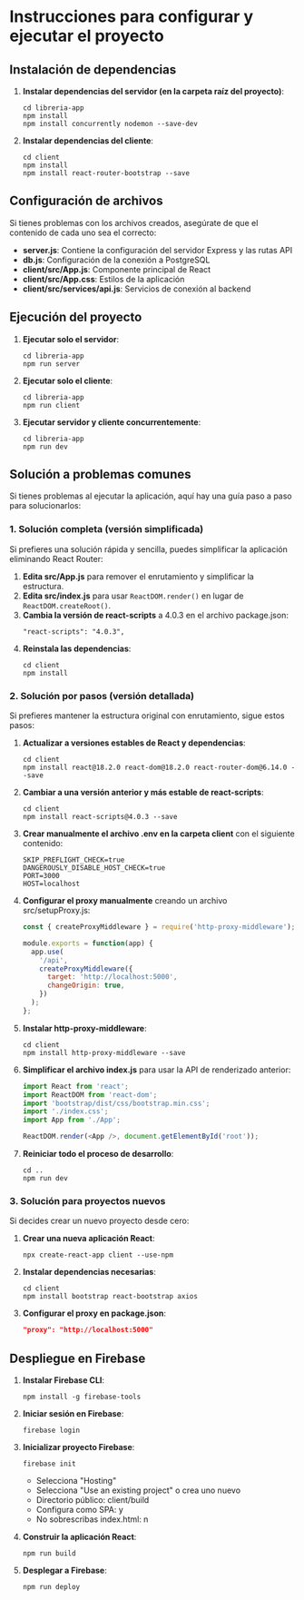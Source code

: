 # Instrucciones para configurar y ejecutar el proyecto

## Instalación de dependencias

1. **Instalar dependencias del servidor (en la carpeta raíz del proyecto)**:
   ```
   cd libreria-app
   npm install
   npm install concurrently nodemon --save-dev
   ```

2. **Instalar dependencias del cliente**:
   ```
   cd client
   npm install
   npm install react-router-bootstrap --save
   ```

## Configuración de archivos

Si tienes problemas con los archivos creados, asegúrate de que el contenido de cada uno sea el correcto:

- **server.js**: Contiene la configuración del servidor Express y las rutas API
- **db.js**: Configuración de la conexión a PostgreSQL
- **client/src/App.js**: Componente principal de React
- **client/src/App.css**: Estilos de la aplicación
- **client/src/services/api.js**: Servicios de conexión al backend

## Ejecución del proyecto

1. **Ejecutar solo el servidor**:
   ```
   cd libreria-app
   npm run server
   ```

2. **Ejecutar solo el cliente**:
   ```
   cd libreria-app
   npm run client
   ```

3. **Ejecutar servidor y cliente concurrentemente**:
   ```
   cd libreria-app
   npm run dev
   ```

## Solución a problemas comunes

Si tienes problemas al ejecutar la aplicación, aquí hay una guía paso a paso para solucionarlos:

### 1. Solución completa (versión simplificada)

Si prefieres una solución rápida y sencilla, puedes simplificar la aplicación eliminando React Router:

1. **Edita src/App.js** para remover el enrutamiento y simplificar la estructura.
2. **Edita src/index.js** para usar `ReactDOM.render()` en lugar de `ReactDOM.createRoot()`.
3. **Cambia la versión de react-scripts** a 4.0.3 en el archivo package.json:
   ```
   "react-scripts": "4.0.3",
   ```
4. **Reinstala las dependencias**:
   ```
   cd client
   npm install
   ```

### 2. Solución por pasos (versión detallada)

Si prefieres mantener la estructura original con enrutamiento, sigue estos pasos:

1. **Actualizar a versiones estables de React y dependencias**:
   ```
   cd client
   npm install react@18.2.0 react-dom@18.2.0 react-router-dom@6.14.0 --save
   ```

2. **Cambiar a una versión anterior y más estable de react-scripts**:
   ```
   cd client
   npm install react-scripts@4.0.3 --save
   ```

3. **Crear manualmente el archivo .env en la carpeta client** con el siguiente contenido:
   ```
   SKIP_PREFLIGHT_CHECK=true
   DANGEROUSLY_DISABLE_HOST_CHECK=true
   PORT=3000
   HOST=localhost
   ```

4. **Configurar el proxy manualmente** creando un archivo src/setupProxy.js:
   ```javascript
   const { createProxyMiddleware } = require('http-proxy-middleware');
   
   module.exports = function(app) {
     app.use(
       '/api',
       createProxyMiddleware({
         target: 'http://localhost:5000',
         changeOrigin: true,
       })
     );
   };
   ```

5. **Instalar http-proxy-middleware**:
   ```
   cd client
   npm install http-proxy-middleware --save
   ```

6. **Simplificar el archivo index.js** para usar la API de renderizado anterior:
   ```javascript
   import React from 'react';
   import ReactDOM from 'react-dom';
   import 'bootstrap/dist/css/bootstrap.min.css';
   import './index.css';
   import App from './App';
   
   ReactDOM.render(<App />, document.getElementById('root'));
   ```

7. **Reiniciar todo el proceso de desarrollo**:
   ```
   cd ..
   npm run dev
   ```

### 3. Solución para proyectos nuevos

Si decides crear un nuevo proyecto desde cero:

1. **Crear una nueva aplicación React**:
   ```
   npx create-react-app client --use-npm
   ```

2. **Instalar dependencias necesarias**:
   ```
   cd client
   npm install bootstrap react-bootstrap axios
   ```

3. **Configurar el proxy en package.json**:
   ```json
   "proxy": "http://localhost:5000"
   ```

## Despliegue en Firebase

1. **Instalar Firebase CLI**:
   ```
   npm install -g firebase-tools
   ```

2. **Iniciar sesión en Firebase**:
   ```
   firebase login
   ```

3. **Inicializar proyecto Firebase**:
   ```
   firebase init
   ```
   - Selecciona "Hosting"
   - Selecciona "Use an existing project" o crea uno nuevo
   - Directorio público: client/build
   - Configura como SPA: y
   - No sobrescribas index.html: n

4. **Construir la aplicación React**:
   ```
   npm run build
   ```

5. **Desplegar a Firebase**:
   ```
   npm run deploy
   ``` 